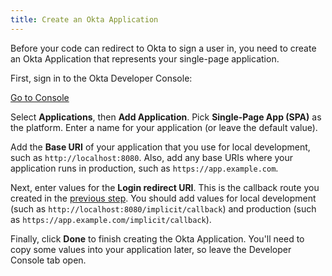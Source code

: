 ```yaml
---
title: Create an Okta Application
---
```


Before your code can redirect to Okta to sign a user in, you need to create an Okta Application that represents your single-page application.

First, sign in to the Okta Developer Console:

<a href="https://login.okta.com/" target="_blank" class="Button--blue">Go to Console</a>

Select **Applications**, then **Add Application**. Pick **Single-Page App (SPA)** as the platform. Enter a name for your application (or leave the default value).

Add the **Base URI** of your application that you use for local development, such as `http://localhost:8080`. Also, add any base URIs where your application runs in production, such as `https://app.example.com`.

Next, enter values for the **Login redirect URI**. This is the callback route you created in the [previous step](/guides/sign-into-spa/-/define-callback). You should add values for local development (such as `http://localhost:8080/implicit/callback`) and production (such as `https://app.example.com/implicit/callback`).

Finally, click **Done** to finish creating the Okta Application. You'll need to copy some values into your application later, so leave the Developer Console tab open.

<NextSectionLink/>
